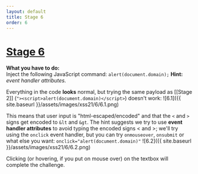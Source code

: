```yaml
---
layout: default
title: Stage 6
order: 6
---
```



#  [Stage 6](https://xss-quiz.int21h.jp/stage-no6.php)

**What you have to do:**  
Inject the following JavaScript command: `alert(document.domain);`
**Hint:** *event handler attributes.*

Everything in the code **looks** normal, but trying the same payload as [[Stage 2]] (`"><script>alert(document.domain)</script>`) doesn't work:
![6.1]({{ site.baseurl }}/assets/images/xss21/6/6.1.png)

This means that user input is "html-escaped/encoded" and that the `<` and `>` signs get encoded to `&lt` and `&gt`.
The hint suggests we try to use **event handler attributes** to avoid typing the encoded signs < and >; we'll try using the `onclick` event handler, but you can try `onmouseover`, `onsubmit` or what else you want:
`onclick="alert(document.domain)"`
![6.2]({{ site.baseurl }}/assets/images/xss21/6/6.2.png)

Clicking (or hovering, if you put on mouse over) on the textbox will complete the challenge.
